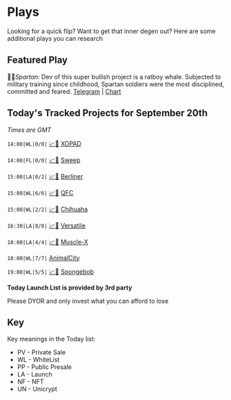 
# Plays

Looking for a quick flip? Want to get that inner degen out? Here are some additional plays you can research

## Featured Play


💂‍♂️*Spartan*: Dev of this super bullish project is a ratboy whale. Subjected to military training since childhood, Spartan soldiers were the most disciplined, committed and feared.
[Telegram](https://t.me/SpartanTokenBsc) | [Chart](https://app.nexuscrypto.com/token/bsc/0x9d6b60b2281d687dc69b7634632ce3db9939c244)

## Today's Tracked Projects for September 20th
_Times are GMT_

`14:00|WL|0/0|` [📈](https://app.nexuscrypto.com/token/bsc/0xf9503714b18d62fcf6183817851e7c2be314d2f1)[📲](https://www.pinksale.finance/launchpad/0x8C60dE43e35c87Adfc2c93CE626a4fc26c5ff102?chain=BSC) [XOPAD](https://t.me/XOPAD)

`14:00|FL|0/0|` [📈](https://app.nexuscrypto.com/token/bsc/0x09c704c1eb9245af48f058878e72129557a10f04)[📲](https://www.pinksale.finance/launchpad/0x63197b5B445e23FE50ce8d045d847b338EEf01B2?chain=BSC) [Sweep](https://t.me/sweepproject)

`15:00|LA|0/2|` [📈](https://app.nexuscrypto.com/token/bsc/0x411c9119a976c238fd4b172b9dda11d7addb10c7)[📲](https://gempad.app/presale/0xe5c94bc4AB775E7Ef6910Ce4ff9905F5234c1Ab4?chainId=56) [Berliner](https://t.me/BerlinerCoin)

`15:00|WL|6/6|` [📈](https://app.nexuscrypto.com/token/bsc/0x731a32591aab18efe6c03b23d38113511c64a559)[📲](https://www.pinksale.finance/launchpad/0x11787427a1847f3b722AB7e54c5cBDe89f64B669?chain=BSC) [QFC](https://t.me/QfcGlobal)

`15:00|WL|2/2|` [📈](https://app.nexuscrypto.com/token/bsc/0x8fd6f1dc5f151311ea08c6903ae1e4a7de10e36d)[📲](https://www.pinksale.finance/launchpad/0x576aAD426a4E5BDa4B309e37A75CD16D4Af2164d?chain=BSC) [Chihuaha](https://t.me/ChihuahuaInSpace_Verification)

`16:30|LA|8/8|` [📈](https://app.nexuscrypto.com/token/bsc/0xfd3dbb4709af9feeb87eb842cf6b6b5f37b30fac)[📲](https://www.pinksale.finance/launchpad/0x9F4bb30292812908f76e7941afc966fee90be699?chain=BSC) [Versatile](https://t.me/versa_official_portal)

`18:00|LA|4/4|` [📈](https://app.nexuscrypto.com/token/bsc/0x22e88b8abecc7e510c98d55991c626d67cdc52ea)[📲](https://www.pinksale.finance/launchpad/0x7231C5E7aE1916a9E16e0969B29D45A9475eFbe2?chain=BSC) [Muscle-X](https://t.me/MuscleXOfficial)

`18:00|WL|7/7|`  [AnimalCity](https://t.me/animalcitybsc)

`19:00|WL|5/5|` [📈](https://app.nexuscrypto.com/token/bsc/0xa210544b87ca8e2fcc1f17ac6500c76a3c861cb5)[📲](https://www.pinksale.finance/launchpad/0x63eEfBeAaE2636e18a2facF7A0eCe060CC64Fd46?chain=BSC&utm_source=tokenpocket) [Spongebob](https://t.me/SpongeBob_Global)

**Today Launch List is provided by 3rd party**

Please DYOR and only invest what you can afford to lose

## Key
Key meanings in the Today list:

- PV - Private Sale
- WL - WhiteList
- PP - Public Presale
- LA - Launch
- NF - NFT
- UN - Unicrypt